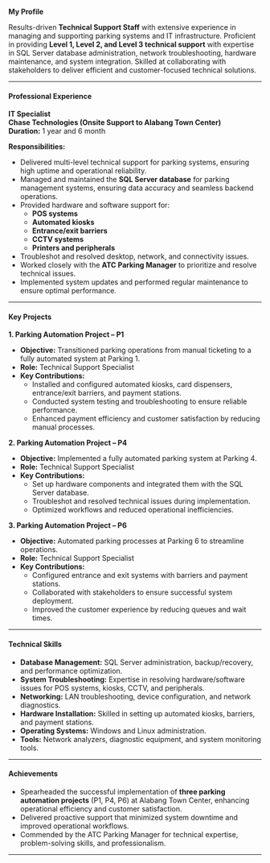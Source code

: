  **My Profile**

Results-driven **Technical Support Staff** with extensive experience in managing and supporting parking systems and IT infrastructure. Proficient in providing **Level 1, Level 2, and Level 3 technical support** with expertise in SQL Server database administration, network troubleshooting, hardware maintenance, and system integration. Skilled at collaborating with stakeholders to deliver efficient and customer-focused technical solutions.

---

#### **Professional Experience**

**IT Specialist**\
**Chase Technologies (Onsite Support to Alabang Town Center)**\
**Duration:** 1 year and 6 month

**Responsibilities:**

- Delivered multi-level technical support for parking systems, ensuring high uptime and operational reliability.
- Managed and maintained the **SQL Server database** for parking management systems, ensuring data accuracy and seamless backend operations.
- Provided hardware and software support for:
  - **POS systems**
  - **Automated kiosks**
  - **Entrance/exit barriers**
  - **CCTV systems**
  - **Printers and peripherals**
- Troubleshot and resolved desktop, network, and connectivity issues.
- Worked closely with the **ATC Parking Manager** to prioritize and resolve technical issues.
- Implemented system updates and performed regular maintenance to ensure optimal performance.

---

#### **Key Projects**

**1. Parking Automation Project – P1**

- **Objective:** Transitioned parking operations from manual ticketing to a fully automated system at Parking 1.
- **Role:** Technical Support Specialist
- **Key Contributions:**
  - Installed and configured automated kiosks, card dispensers, entrance/exit barriers, and payment stations.
  - Conducted system testing and troubleshooting to ensure reliable performance.
  - Enhanced payment efficiency and customer satisfaction by reducing manual processes.

**2. Parking Automation Project – P4**

- **Objective:** Implemented a fully automated parking system at Parking 4.
- **Role:** Technical Support Specialist
- **Key Contributions:**
  - Set up hardware components and integrated them with the SQL Server database.
  - Troubleshot and resolved technical issues during implementation.
  - Optimized workflows and reduced operational inefficiencies.

**3. Parking Automation Project – P6**

- **Objective:** Automated parking processes at Parking 6 to streamline operations.
- **Role:** Technical Support Specialist
- **Key Contributions:**
  - Configured entrance and exit systems with barriers and payment stations.
  - Collaborated with stakeholders to ensure successful system deployment.
  - Improved the customer experience by reducing queues and wait times.

---

#### **Technical Skills**

- **Database Management:** SQL Server administration, backup/recovery, and performance optimization.
- **System Troubleshooting:** Expertise in resolving hardware/software issues for POS systems, kiosks, CCTV, and peripherals.
- **Networking:** LAN troubleshooting, device configuration, and network diagnostics.
- **Hardware Installation:** Skilled in setting up automated kiosks, barriers, and payment stations.
- **Operating Systems:** Windows and Linux administration.
- **Tools:** Network analyzers, diagnostic equipment, and system monitoring tools.

---

#### **Achievements**

- Spearheaded the successful implementation of **three parking automation projects** (P1, P4, P6) at Alabang Town Center, enhancing operational efficiency and customer satisfaction.
- Delivered proactive support that minimized system downtime and improved operational workflows.
- Commended by the ATC Parking Manager for technical expertise, problem-solving skills, and professionalism.

---




